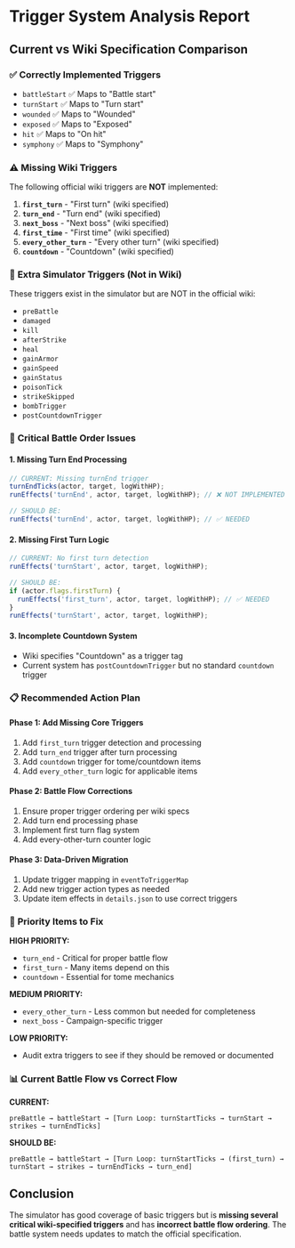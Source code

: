# Trigger System Analysis Report

## Current vs Wiki Specification Comparison

### ✅ **Correctly Implemented Triggers**
- `battleStart` ✅ Maps to "Battle start"
- `turnStart` ✅ Maps to "Turn start" 
- `wounded` ✅ Maps to "Wounded"
- `exposed` ✅ Maps to "Exposed" 
- `hit` ✅ Maps to "On hit"
- `symphony` ✅ Maps to "Symphony"

### ⚠️ **Missing Wiki Triggers**
The following official wiki triggers are **NOT** implemented:

1. **`first_turn`** - "First turn" (wiki specified)
2. **`turn_end`** - "Turn end" (wiki specified) 
3. **`next_boss`** - "Next boss" (wiki specified)
4. **`first_time`** - "First time" (wiki specified)
5. **`every_other_turn`** - "Every other turn" (wiki specified)
6. **`countdown`** - "Countdown" (wiki specified)

### 🔄 **Extra Simulator Triggers** (Not in Wiki)
These triggers exist in the simulator but are NOT in the official wiki:

- `preBattle` 
- `damaged`
- `kill` 
- `afterStrike`
- `heal`
- `gainArmor` 
- `gainSpeed`
- `gainStatus`
- `poisonTick`
- `strikeSkipped`
- `bombTrigger`
- `postCountdownTrigger`

### 🚨 **Critical Battle Order Issues**

#### 1. **Missing Turn End Processing**
```javascript
// CURRENT: Missing turnEnd trigger
turnEndTicks(actor, target, logWithHP);
runEffects('turnEnd', actor, target, logWithHP); // ❌ NOT IMPLEMENTED

// SHOULD BE: 
runEffects('turnEnd', actor, target, logWithHP); // ✅ NEEDED
```

#### 2. **Missing First Turn Logic** 
```javascript
// CURRENT: No first turn detection
runEffects('turnStart', actor, target, logWithHP);

// SHOULD BE:
if (actor.flags.firstTurn) {
  runEffects('first_turn', actor, target, logWithHP); // ✅ NEEDED
}
runEffects('turnStart', actor, target, logWithHP);
```

#### 3. **Incomplete Countdown System**
- Wiki specifies "Countdown" as a trigger tag
- Current system has `postCountdownTrigger` but no standard `countdown` trigger

### 📋 **Recommended Action Plan**

#### Phase 1: Add Missing Core Triggers
1. Add `first_turn` trigger detection and processing
2. Add `turn_end` trigger after turn processing  
3. Add `countdown` trigger for tome/countdown items
4. Add `every_other_turn` logic for applicable items

#### Phase 2: Battle Flow Corrections
1. Ensure proper trigger ordering per wiki specs
2. Add turn end processing phase
3. Implement first turn flag system
4. Add every-other-turn counter logic

#### Phase 3: Data-Driven Migration
1. Update trigger mapping in `eventToTriggerMap`
2. Add new trigger action types as needed
3. Update item effects in `details.json` to use correct triggers

### 🎯 **Priority Items to Fix**

**HIGH PRIORITY:**
- `turn_end` - Critical for proper battle flow
- `first_turn` - Many items depend on this
- `countdown` - Essential for tome mechanics

**MEDIUM PRIORITY:**  
- `every_other_turn` - Less common but needed for completeness
- `next_boss` - Campaign-specific trigger

**LOW PRIORITY:**
- Audit extra triggers to see if they should be removed or documented

### 📊 **Current Battle Flow vs Correct Flow**

**CURRENT:**
```
preBattle → battleStart → [Turn Loop: turnStartTicks → turnStart → strikes → turnEndTicks]
```

**SHOULD BE:**
```  
preBattle → battleStart → [Turn Loop: turnStartTicks → (first_turn) → turnStart → strikes → turnEndTicks → turn_end]
```

## Conclusion

The simulator has good coverage of basic triggers but is **missing several critical wiki-specified triggers** and has **incorrect battle flow ordering**. The battle system needs updates to match the official specification.